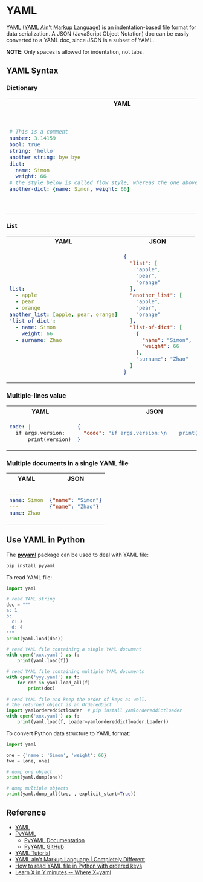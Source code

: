 # YAML #

[YAML (YAML Ain't Markup Language)](https://yaml.org/) is an
indentation-based file format for data serialization.  A JSON
(JavaScript Object Notation) doc can be easily converted to a YAML
doc, since JSON is a subset of YAML.

**NOTE**: Only spaces is allowed for indentation, not tabs.


## YAML Syntax ##

### Dictionary ###

<table>
<tr><th>YAML</th><th>JSON</th></tr>
<tr>
  <td>
  
```yaml
# This is a comment
number: 3.14159
bool: true
string: 'hello'
another string: bye bye
dict:
  name: Simon
  weight: 66
# the style below is called flow style, whereas the one above block style
another-dict: {name: Simon, weight: 66}
```
  </td>
  <td>

```json
{
  "number": 3.14159,
  "bool": true,
  "string": "hello",
  "another string": "bye bye",
  "dict": {
    "name": "Simon",
    "weight": 66
  },
  "another-dict": {
    "name": "Simon",
    "weight": 66
  }
}
```
  </td>
</tr>
</table>


### List ###

<table>
<tr><th>YAML</th><th>JSON</th></tr>
<tr>
  <td>

```yaml
list:
  - apple
  - pear
  - orange
another_list: [apple, pear, orange]
'list of dict':
  - name: Simon
    weight: 66
  - surname: Zhao
```
  </td>
  <td>

```json
{
  "list": [
    "apple",
    "pear",
    "orange"
  ],
  "another_list": [
    "apple",
    "pear",
    "orange"
  ],
  "list-of-dict": [
    {
      "name": "Simon",
      "weight": 66
    },
    "surname": "Zhao"
  ]
}
```
  </td>
</tr>
</table>


### Multiple-lines value ###

<table>
<tr><th>YAML</th><th>JSON</th></tr>
<tr>
  <td>

```yaml
code: |
  if args.version:
      print(version)
```
  </td>
  <td>

```json
{
  "code": "if args.version:\n    print(version)\n"
}
```
  </td>
</tr>
</table>


### Multiple documents in a single YAML file ###

<table>
<tr><th>YAML</th><th>JSON</th></tr>
<tr>
  <td>

```yaml
---
name: Simon
---
name: Zhao
```
  </td>
  <td>

```json
{"name": "Simon"}
{"name": "Zhao"}
```
  </td>
</tr>
</table>


## Use YAML in Python ##

The [**pyyaml**](https://pyyaml.org/) package can be used to deal with
YAML file:

```bash
pip install pyyaml
```

To read YAML file:

```python
import yaml

# read YAML string
doc = """
a: 1
b:
  c: 3
  d: 4
"""
print(yaml.load(doc))

# read YAML file containing a single YAML document
with open('xxx.yaml') as f:
    print(yaml.load(f))

# read YAML file containing multiple YAML documents
with open('yyy.yaml') as f:
    for doc in yaml.load_all(f)
        print(doc)

# read YAML file and keep the order of keys as well.
# the returned object is an OrderedDict
import yamlordereddictloader  # pip install yamlordereddictloader
with open('xxx.yaml') as f:
    print(yaml.load(f, Loader=yamlordereddictloader.Loader))
```

To convert Python data structure to YAML format:

```python
import yaml

one = {'name': 'Simon', 'weight': 66}
two = [one, one]

# dump one object
print(yaml.dump(one))

# dump multiple objects
print(yaml.dump_all(two, , explicit_start=True))
```


## Reference ##

* [YAML](https://yaml.org/)
* [PyYAML](https://pyyaml.org/)
    + [PyYAML Documentation](https://pyyaml.org/wiki/PyYAMLDocumentation)
    + [PyYAML GitHub](https://github.com/yaml/pyyaml/)
* [YAML Tutorial](https://gettaurus.org/docs/YAMLTutorial/)
* [YAML ain't Markup Language | Completely Different](http://jessenoller.com/blog/2009/04/13/yaml-aint-markup-language-completely-different)
* [How to read YAML file in Python with ordered keys](https://codeyarns.com/2017/11/23/how-to-read-yaml-file-in-python-with-ordered-keys/)
* [Learn X in Y minutes -- Where X=yaml](https://learnxinyminutes.com/docs/yaml/)
